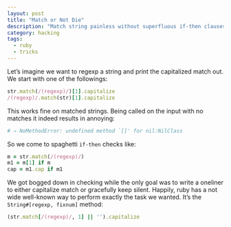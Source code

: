 ```yaml
---
layout: post
title: "Match or Not Die"
description: "Match string painless without superfluous if-then clauses"
category: hacking
tags:
  - ruby
  - tricks
---
```

Let’s imagine we want to regexp a string and print the capitalized match out.
We start with one of the followings:

```ruby
str.match(/(regexp)/)[1].capitalize
/(regexp)/.match(str)[1].capitalize
```

This works fine on matched strings. Being called on the input with no matches
it indeed results in annoying:

```ruby
# ⇒ NoMethodError: undefined method `[]' for nil:NilClass
```

So we come to spaghetti `if-then` checks like:

```ruby
m = str.match(/(regexp)/)
m1 = m[1] if m
cap = m1.cap if m1
```

We got bogged down in checking while the only goal was to write a oneliner to
either capitalize match or gracefully keep silent. Happily, ruby has a not
wide well-known way to perform exactly the task we wanted. It’s the 
`String#[regexp, fixnum]` method:

```ruby
(str.match[/(regexp)/, 1] || '').capitalize
```


